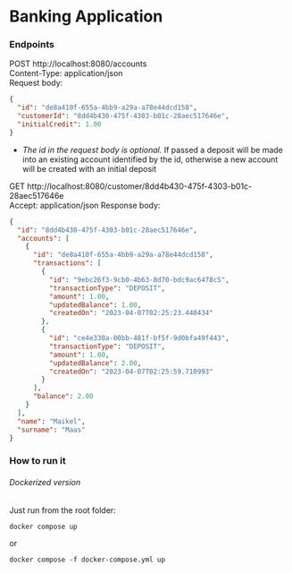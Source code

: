 # Banking Application

### Endpoints

POST http://localhost:8080/accounts \
Content-Type: application/json \
Request body:
```json
{
  "id": "de8a410f-655a-4bb9-a29a-a78e44dcd158",
  "customerId": "8dd4b430-475f-4303-b01c-28aec517646e",
  "initialCredit": 1.00
}
```
* _The id in the request body is optional._ If passed a deposit will be made into an existing account identified by the
id, otherwise a new account will be created with an initial deposit

GET http://localhost:8080/customer/8dd4b430-475f-4303-b01c-28aec517646e \
Accept: application/json
Response body:

```json
{
  "id": "8dd4b430-475f-4303-b01c-28aec517646e",
  "accounts": [
    {
      "id": "de8a410f-655a-4bb9-a29a-a78e44dcd158",
      "transactions": [
        {
          "id": "9ebc26f3-9cb0-4b63-8d70-bdc9ac6478c5",
          "transactionType": "DEPOSIT",
          "amount": 1.00,
          "updatedBalance": 1.00,
          "createdOn": "2023-04-07T02:25:23.440434"
        },
        {
          "id": "ce4e330a-00bb-481f-bf5f-9d0bfa49f443",
          "transactionType": "DEPOSIT",
          "amount": 1.00,
          "updatedBalance": 2.00,
          "createdOn": "2023-04-07T02:25:59.710993"
        }
      ],
      "balance": 2.00
    }
  ],
  "name": "Maikel",
  "surname": "Maas"
}
```
### How to run it

###### Dockerized version

Just run from the root folder:

```shell
docker compose up
```
or

```shell
docker compose -f docker-compose.yml up
```

